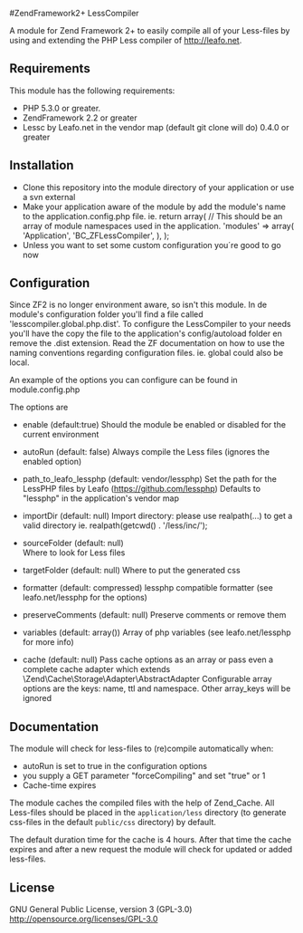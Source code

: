 #ZendFramework2+ LessCompiler

A module for Zend Framework 2+ to easily compile all of your Less-files by using and extending the PHP Less compiler of http://leafo.net.

## Requirements

This module has the following requirements:

* PHP 5.3.0 or greater.
* ZendFramework 2.2 or greater
* Lessc by Leafo.net in the vendor map (default git clone will do) 0.4.0 or greater

## Installation

* Clone this repository into the module directory of your application or use a svn external
* Make your application aware of the module by add the module's name to the application.config.php file.
  ie.
  return array(
    // This should be an array of module namespaces used in the application.
    'modules' => array(
        'Application',
        'BC_ZFLessCompiler',
    ),
  );
* Unless you want to set some custom configuration you´re good to go now

## Configuration
Since ZF2 is no longer environment aware, so isn't this module.
In de module's configuration folder you'll find a file called 'lesscompiler.global.php.dist'.
To configure the LessCompiler to your needs you'll have the copy the file to the application's 
config/autoload folder en remove the .dist extension. 
Read the ZF documentation on how to use the naming conventions regarding configuration files.
ie. global could also be local.

An example of the options you can configure can be found in module.config.php

The options are
- enable (default:true)
	Should the module be enabled or disabled for the current environment

- autoRun (default: false)
	Always compile the Less files (ignores the enabled option)

- path_to_leafo_lessphp (default: vendor/lessphp)
	Set the path for the LessPHP files by Leafo (https://github.com/lessphp)
	Defaults to "lessphp" in the application's vendor map

- importDir (default: null)
	Import directory: please use realpath(...) to get a valid directory
	ie. realpath(getcwd() . '/less/inc/');

- sourceFolder (default: null)	 
	Where to look for Less files

- targetFolder (default: null)
	Where to put the generated css

- formatter (default: compressed)
	lessphp compatible formatter (see leafo.net/lessphp for the options)

- preserveComments (default: null)
	Preserve comments or remove them

- variables (default: array())
	Array of php variables (see leafo.net/lessphp for more info)

- cache (default: null)	
	Pass cache options as an array or pass even a complete 
    cache adapter which extends \Zend\Cache\Storage\Adapter\AbstractAdapter
    Configurable array options are the keys: name, ttl and namespace.
    Other array_keys will be ignored

## Documentation

The module will check for less-files to (re)compile automatically when:
 * autoRun is set to true in the configuration options
 * you supply a GET parameter "forceCompiling" and set "true" or 1
 * Cache-time expires

The module caches the compiled files with the help of Zend_Cache.
All Less-files should be placed in the `application/less` directory (to generate css-files in the default `public/css` directory) by default.

The default duration time for the cache is 4 hours.
After that time the cache expires and after a new request the module will check for updated or added less-files.

## License
GNU General Public License, version 3 (GPL-3.0)
http://opensource.org/licenses/GPL-3.0
